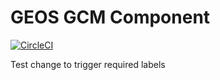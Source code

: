 # GEOS GCM Component
[![CircleCI](https://circleci.com/gh/GEOS-ESM/GEOSgcm_GridComp.svg?style=svg)](https://circleci.com/gh/GEOS-ESM/GEOSgcm_GridComp)

Test change to trigger required labels
